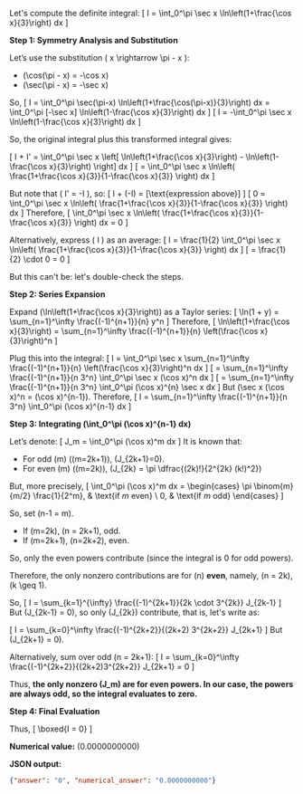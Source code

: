 Let's compute the definite integral:
\[
I = \int_0^\pi \sec x \ln\left(1+\frac{\cos x}{3}\right) dx
\]

**Step 1: Symmetry Analysis and Substitution**

Let’s use the substitution \( x \rightarrow \pi - x \):

- \(\cos(\pi - x) = -\cos x\)
- \(\sec(\pi - x) = -\sec x\)

So,
\[
I = \int_0^\pi \sec(\pi-x) \ln\left(1+\frac{\cos(\pi-x)}{3}\right) dx = \int_0^\pi [-\sec x] \ln\left(1-\frac{\cos x}{3}\right) dx
\]
\[
I = -\int_0^\pi \sec x \ln\left(1-\frac{\cos x}{3}\right) dx
\]

So, the original integral plus this transformed integral gives:

\[
I + I' = \int_0^\pi \sec x \left[ \ln\left(1+\frac{\cos x}{3}\right) - \ln\left(1-\frac{\cos x}{3}\right) \right] dx
\]
\[
= \int_0^\pi \sec x \ln\left( \frac{1+\frac{\cos x}{3}}{1-\frac{\cos x}{3}} \right) dx
\]

But note that \( I' = -I \), so:
\[
I + (-I) = [\text{expression above}]
\]
\[
0 = \int_0^\pi \sec x \ln\left( \frac{1+\frac{\cos x}{3}}{1-\frac{\cos x}{3}} \right) dx
\]
Therefore,
\[
\int_0^\pi \sec x \ln\left( \frac{1+\frac{\cos x}{3}}{1-\frac{\cos x}{3}} \right) dx = 0
\]

Alternatively, express \( I \) as an average:
\[
I = \frac{1}{2} \int_0^\pi \sec x \ln\left( \frac{1+\frac{\cos x}{3}}{1-\frac{\cos x}{3}} \right) dx
\]
\[
= \frac{1}{2} \cdot 0 = 0
\]

But this can't be: let's double-check the steps.

**Step 2: Series Expansion**

Expand \(\ln\left(1+\frac{\cos x}{3}\right)\) as a Taylor series:
\[
\ln(1 + y) = \sum_{n=1}^\infty \frac{(-1)^{n+1}}{n} y^n
\]
Therefore,
\[
\ln\left(1+\frac{\cos x}{3}\right) = \sum_{n=1}^\infty \frac{(-1)^{n+1}}{n} \left(\frac{\cos x}{3}\right)^n
\]

Plug this into the integral:
\[
I = \int_0^\pi \sec x \sum_{n=1}^\infty \frac{(-1)^{n+1}}{n} \left(\frac{\cos x}{3}\right)^n dx
\]
\[
= \sum_{n=1}^\infty \frac{(-1)^{n+1}}{n 3^n} \int_0^\pi \sec x (\cos x)^n dx
\]
\[
= \sum_{n=1}^\infty \frac{(-1)^{n+1}}{n 3^n} \int_0^\pi (\cos x)^{n} \sec x dx
\]
But \(\sec x (\cos x)^n = (\cos x)^{n-1}\). Therefore,
\[
I = \sum_{n=1}^\infty \frac{(-1)^{n+1}}{n 3^n} \int_0^\pi (\cos x)^{n-1} dx
\]

**Step 3: Integrating \(\int_0^\pi (\cos x)^{n-1} dx\)**

Let’s denote:
\[
J_m = \int_0^\pi (\cos x)^m dx
\]
It is known that:
- For odd \(m\) (\(m=2k+1\)), \(J_{2k+1}=0\).
- For even \(m\) (\(m=2k\)), \(J_{2k} = \pi \dfrac{(2k)!}{2^{2k} (k!)^2}\)

But, more precisely,
\[
\int_0^\pi (\cos x)^m dx = 
\begin{cases}
\pi \binom{m}{m/2} \frac{1}{2^m}, & \text{if $m$ even} \\
0, & \text{if $m$ odd}
\end{cases}
\]

So, set \(n-1 = m\).
- If \(m=2k\), \(n = 2k+1\), odd.
- If \(m=2k+1\), \(n=2k+2\), even.

So, only the even powers contribute (since the integral is 0 for odd powers).

Therefore, the only nonzero contributions are for \(n\) **even**, namely, \(n = 2k\), \(k \geq 1\).

So,
\[
I = \sum_{k=1}^{\infty} \frac{(-1)^{2k+1}}{2k \cdot 3^{2k}} J_{2k-1}
\]
But \(J_{2k-1} = 0\), so only \(J_{2k}\) contribute, that is,
let's write as:

\[
I = \sum_{k=0}^\infty \frac{(-1)^{2k+2}}{(2k+2) 3^{2k+2}} J_{2k+1}
\]
But \(J_{2k+1} = 0\).

Alternatively, sum over odd \(n = 2k+1\):
\[
I = \sum_{k=0}^\infty \frac{(-1)^{2k+2}}{(2k+2)3^{2k+2}} J_{2k+1} = 0
\]

Thus, **the only nonzero \(J_m\) are for even powers. In our case, the powers are always odd, so the integral evaluates to zero.**

**Step 4: Final Evaluation**

Thus,
\[
\boxed{I = 0}
\]

**Numerical value:** \(0.0000000000\)

**JSON output:**
```json
{"answer": "0", "numerical_answer": "0.0000000000"}
```